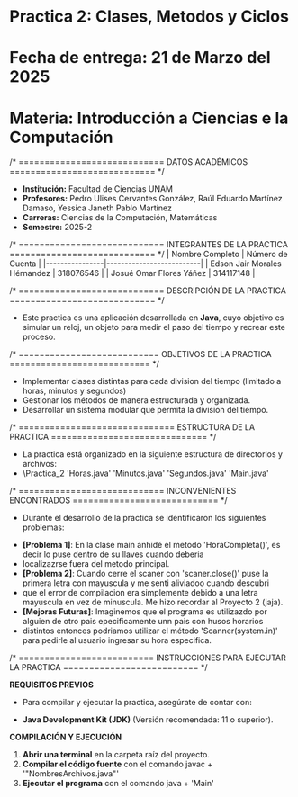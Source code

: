 # Practica 2: Clases, Metodos y Ciclos
# Fecha de entrega: 21 de Marzo del 2025
# Materia: Introducción a Ciencias e la Computación


/* ============================
   DATOS ACADÉMICOS
   ============================ */
- **Institución:** Facultad de Ciencias UNAM
- **Profesores:** Pedro Ulises Cervantes González, Raúl Eduardo Martínez Damaso, Yessica Janeth Pablo Martínez
- **Carreras:** Ciencias de la Computación, Matemáticas
- **Semestre:** 2025-2


/* ============================
   INTEGRANTES DE LA PRACTICA
   ============================ */
| Nombre Completo | Número de Cuenta |
|----------------|--------------------------|
| Edson Jair Morales Hérnandez | 318076546 |
| Josué Omar Flores Yáñez      | 314117148 |


/* ============================
   DESCRIPCIÓN DE LA PRACTICA
   ============================ */
   - Este practica es una aplicación desarrollada en **Java**, cuyo objetivo es simular un reloj, un objeto para medir el paso del tiempo y recrear este proceso.

/* ===========================
   OBJETIVOS DE LA PRACTICA
   =========================== */
   
  - Implementar clases distintas para cada division del tiempo (limitado a horas, minutos y segundos)  
  - Gestionar los métodos de manera estructurada y organizada.
  - Desarrollar un sistema modular que permita la division del tiempo.


/* ==============================
   ESTRUCTURA DE LA PRACTICA
   ============================== */
   - La practica está organizado en la siguiente estructura de directorios y archivos:
   - \Practica_2 'Horas.java' 'Minutos.java' 'Segundos.java' 'Main.java'


/* ============================
   INCONVENIENTES ENCONTRADOS
   ============================ */
   + Durante el desarrollo de la practica se identificaron los siguientes problemas:

- **[Problema 1]**: En la clase main anhidé el metodo 'HoraCompleta()', es decir lo puse dentro de su llaves cuando deberia
- localizazrse fuera del metodo principal.
- **[Problema 2]**: Cuando cerre el scaner con 'scaner.close()' puse la primera letra con mayuscula y me senti aliviadoo cuando descubri
- que el error de compilacion era simplemente debido a una letra mayuscula en vez de minuscula. Me hizo recordar al Proyecto 2 (jaja).
- **[Mejoras Futuras]**: Imaginemos que el programa es utilizazdo por alguien de otro pais epecificamente unn pais con husos horarios
- distintos entonces podriamos utilizar el método 'Scanner(system.in)' para pedirle al usuario ingresar su hora especifica.


/* ==========================
   INSTRUCCIONES PARA EJECUTAR LA PRACTICA
   ========================== */

**REQUISITOS PREVIOS**
+ Para compilar y ejecutar la practica, asegúrate de contar con:
- **Java Development Kit (JDK)** (Versión recomendada: 11 o superior).

**COMPILACIÓN Y EJECUCIÓN**
1. **Abrir una terminal** en la carpeta raíz del proyecto.
2. **Compilar el código fuente** con el comando javac + '"NombresArchivos.java"'
3. **Ejecutar el programa** con el comando java + 'Main'
